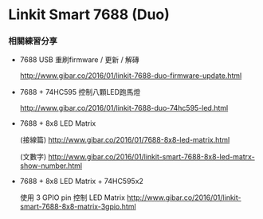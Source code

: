 # Linkit Smart 7688 (Duo)
### 相關練習分享

* 7688 USB 重刷firmware / 更新 / 解磚 
  
  http://www.gibar.co/2016/01/linkit-7688-duo-firmware-update.html

* 7688 + 74HC595 控制八顆LED跑馬燈

  http://www.gibar.co/2016/01/linkit-7688-duo-74hc595-led.html

* 7688 + 8x8 LED Matrix 

  (接線篇) http://www.gibar.co/2016/01/7688-8x8-led-matrix.html
  
  (文數字) http://www.gibar.co/2016/01/linkit-smart-7688-8x8-led-matrx-show-number.html

* 7688 + 8x8 LED Matrix + 74HC595x2
  
  使用 3 GPIO pin 控制 LED Matrix http://www.gibar.co/2016/01/linkit-smart-7688-8x8-matrix-3gpio.html
